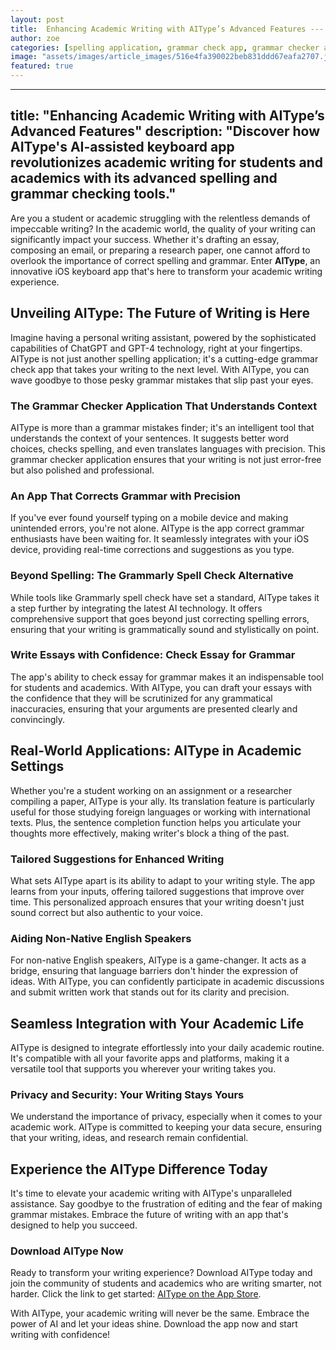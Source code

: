 ```yaml
---
layout: post
title:  Enhancing Academic Writing with AIType’s Advanced Features --- How AIType can be a valuable tool for students and academics.
author: zoe
categories: [spelling application, grammar check app, grammar checker application, grammar mistakes finder, app correct grammar, grammarly spell check, check essay for grammar]
image: "assets/images/article_images/516e4fa390022beb831ddd67eafa2707.jpg"
featured: true
---
```


---
title: "Enhancing Academic Writing with AIType’s Advanced Features"
description: "Discover how AIType's AI-assisted keyboard app revolutionizes academic writing for students and academics with its advanced spelling and grammar checking tools."
---

Are you a student or academic struggling with the relentless demands of impeccable writing? In the academic world, the quality of your writing can significantly impact your success. Whether it's drafting an essay, composing an email, or preparing a research paper, one cannot afford to overlook the importance of correct spelling and grammar. Enter **AIType**, an innovative iOS keyboard app that's here to transform your academic writing experience.

## Unveiling AIType: The Future of Writing is Here

Imagine having a personal writing assistant, powered by the sophisticated capabilities of ChatGPT and GPT-4 technology, right at your fingertips. AIType is not just another spelling application; it's a cutting-edge grammar check app that takes your writing to the next level. With AIType, you can wave goodbye to those pesky grammar mistakes that slip past your eyes.

### The Grammar Checker Application That Understands Context

AIType is more than a grammar mistakes finder; it's an intelligent tool that understands the context of your sentences. It suggests better word choices, checks spelling, and even translates languages with precision. This grammar checker application ensures that your writing is not just error-free but also polished and professional.

### An App That Corrects Grammar with Precision

If you've ever found yourself typing on a mobile device and making unintended errors, you're not alone. AIType is the app correct grammar enthusiasts have been waiting for. It seamlessly integrates with your iOS device, providing real-time corrections and suggestions as you type.

### Beyond Spelling: The Grammarly Spell Check Alternative

While tools like Grammarly spell check have set a standard, AIType takes it a step further by integrating the latest AI technology. It offers comprehensive support that goes beyond just correcting spelling errors, ensuring that your writing is grammatically sound and stylistically on point.

### Write Essays with Confidence: Check Essay for Grammar

The app's ability to check essay for grammar makes it an indispensable tool for students and academics. With AIType, you can draft your essays with the confidence that they will be scrutinized for any grammatical inaccuracies, ensuring that your arguments are presented clearly and convincingly.

## Real-World Applications: AIType in Academic Settings

Whether you're a student working on an assignment or a researcher compiling a paper, AIType is your ally. Its translation feature is particularly useful for those studying foreign languages or working with international texts. Plus, the sentence completion function helps you articulate your thoughts more effectively, making writer's block a thing of the past.

### Tailored Suggestions for Enhanced Writing

What sets AIType apart is its ability to adapt to your writing style. The app learns from your inputs, offering tailored suggestions that improve over time. This personalized approach ensures that your writing doesn't just sound correct but also authentic to your voice.

### Aiding Non-Native English Speakers

For non-native English speakers, AIType is a game-changer. It acts as a bridge, ensuring that language barriers don't hinder the expression of ideas. With AIType, you can confidently participate in academic discussions and submit written work that stands out for its clarity and precision.

## Seamless Integration with Your Academic Life

AIType is designed to integrate effortlessly into your daily academic routine. It's compatible with all your favorite apps and platforms, making it a versatile tool that supports you wherever your writing takes you.

### Privacy and Security: Your Writing Stays Yours

We understand the importance of privacy, especially when it comes to your academic work. AIType is committed to keeping your data secure, ensuring that your writing, ideas, and research remain confidential.

## Experience the AIType Difference Today

It's time to elevate your academic writing with AIType's unparalleled assistance. Say goodbye to the frustration of editing and the fear of making grammar mistakes. Embrace the future of writing with an app that's designed to help you succeed.

### Download AIType Now

Ready to transform your writing experience? Download AIType today and join the community of students and academics who are writing smarter, not harder. Click the link to get started: [AIType on the App Store](https://apps.apple.com/us/app/aitype-grammar-check-keyboard/id6469163944).

With AIType, your academic writing will never be the same. Embrace the power of AI and let your ideas shine. Download the app now and start writing with confidence!